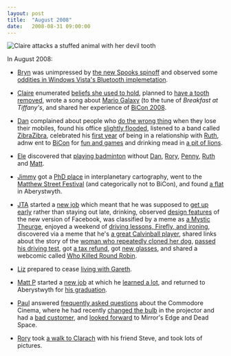 ```yaml
---
layout: post
title:  "August 2008"
date:   2008-08-31 09:00:00
---
```


![Claire attacks a stuffed animal with her devil tooth](http://nowebsite.co.uk/pics/metooth.jpg)

In August 2008:

* [Bryn][bryn] was unimpressed by [the new Spooks spinoff](http://randomlyevil.org.uk/2008/08/11/spooks-spinoff/) and observed some [oddities in Windows Vista's Bluetooth implemetation](http://randomlyevil.org.uk/2008/08/29/bluetooth-oddities/).

* [Claire][claire] enumerated [beliefs she used to hold](http://nowebsite.co.uk/blog/2008/08/how-the-world-used-to-work/), planned to [have a tooth removed](http://nowebsite.co.uk/blog/2008/08/oral-exorcism/), wrote a song about [Mario Galaxy](http://nowebsite.co.uk/blog/2008/08/mario-galaxy/) (to the tune of *Breakfast at Tiffany's*, and shared her experience of [BiCon 2008](http://nowebsite.co.uk/blog/2008/08/the-one-with-the-lions/).

* [Dan][dan] complained about people who [do the wrong thing](http://www.scatmania.org/2008/08/06/what-not-to-do-when-you-lose-your-mobile/) when they lose their mobiles, found his office [slightly flooded](http://www.scatmania.org/2008/08/12/swimming-to-work/), listened to a band called [ZibraZibra](http://www.scatmania.org/2008/08/16/zibrazibra/), celebrated his [first year](http://www.scatmania.org/2008/08/26/year-one/) of being in a relationship with [Ruth][ruth], adnw ent to [BiCon](http://www.scatmania.org/2008/08/28/off-to-bicon-2008/) for [fun and games](http://www.scatmania.org/2008/08/30/bicon-fun-and-games/) and drinking mead in [a pit of lions](http://www.scatmania.org/2008/08/31/back-from-bicon/).

* [Ele][ele] discovered that [playing badminton](http://ele-is-crazy.livejournal.com/6734.html) without [Dan][dan], [Rory][rory], [Penny][penny], [Ruth][ruth] and [Matt][matt-p].

* [Jimmy][jimmy] got a [PhD place](http://vikingjim.livejournal.com/32763.html) in interplanetary cartography, went to the [Matthew Street Festival](http://vikingjim.livejournal.com/32923.html) (and categorically not to BiCon), and found [a flat](http://vikingjim.livejournal.com/33077.html) in Aberystwyth.

* [JTA][jta] started a [new job](http://blog.electricquaker.co.uk/2008/08/01/fng/) which meant that he was supposed to [get up early](http://blog.electricquaker.co.uk/2008/08/07/im-getting-up-again-in-the-morning/) rather than staying out late, drinking, observed [design features](http://blog.electricquaker.co.uk/2008/08/07/it-corners-like-its-on-rails/) of the new version of Facebook, was classified by a meme as [a Mystic Theurge](http://blog.electricquaker.co.uk/2008/08/09/there-we-go-then-the-hair-proves-it/), enjoyed a weekend of [driving lessons, Firefly, and ironing](http://blog.electricquaker.co.uk/2008/08/10/another-weekend-gone/), discovered via a meme that he's [a great Calvinball player](http://blog.electricquaker.co.uk/2008/08/10/mansbridge-i-await-challenging/), shared links about the story of the [woman who repeatedly cloned her dog](http://blog.electricquaker.co.uk/2008/08/11/hyper-linkage/), [passed his driving test](http://blog.electricquaker.co.uk/2008/08/13/some-kind-of-harmony/), got [a tax refund](http://blog.electricquaker.co.uk/2008/08/13/i-cannot-believe-my-eyes/), got [new glasses](http://blog.electricquaker.co.uk/2008/08/16/pretty-much-spot-on/), and shared a webcomic called [Who Killed Round Robin](http://blog.electricquaker.co.uk/2008/08/22/wow-this-is-just-frying-my-brain/).

* [Liz][liz] prepared to cease [living with Gareth](http://norasdollhouse.livejournal.com/103771.html).

* [Matt P][matt-p] started a [new job](http://myzelik.livejournal.com/38944.html) at which he [learned a lot](http://myzelik.livejournal.com/39229.html), and returned to Aberystwyth for [his graduation](http://myzelik.livejournal.com/38846.html).

* [Paul][paul] answered [frequently asked questions](http://blog.pacifist.co.uk/2008/08/08/answers/) about the Commodore Cinema, where he had recently [changed the bulb](http://blog.pacifist.co.uk/2008/08/13/changing-the-light-bulb/) in the projector and had a [bad customer](http://blog.pacifist.co.uk/2008/08/13/speaking-of-light/), and [looked forward](http://blog.pacifist.co.uk/2008/08/20/upcoming-games/) to Mirror's Edge and Dead Space.

* [Rory][rory] took [a walk to Clarach](http://razinaber.livejournal.com/103913.html) with his friend Steve, and took lots of pictures.


[adam-g]:  http://strokeyadam.livejournal.com/
[adam-w]:  http://www.ad-space.org.uk/
[andy-k]:  http://theguidemark3.livejournal.com/
[andy-r]:  http://selfdoubtgun.wordpress.com/
[beth]:    http://littlegreenbeth.livejournal.com/
[bryn]:    http://randomlyevil.org.uk/
[claire]:  http://nowebsite.co.uk/blog/
[dan]:     http://www.scatmania.org/
[ele]:     http://ele-is-crazy.livejournal.com/
[fiona]:   http://fionafish.wordpress.com/
[hayley]:  http://leelee1983.livejournal.com/
[jen]:     http://scleip.livejournal.com/
[jimmy]:   http://vikingjim.livejournal.com/
[jta]:     http://blog.electricquaker.co.uk/
[kit]:     http://reaperkit.wordpress.com/
[liz]:     http://norasdollhouse.livejournal.com/
[malbo21]: http://malbo21.wordpress.com/
[matt-p]:  http://myzelik.livejournal.com/
[matt-r]:  http://matt-inthe-hat.livejournal.com/
[paul]:    http://blog.pacifist.co.uk/
[penny]:   http://thepennyfaerie.livejournal.com/
[pete]:    http://loonybin345.livejournal.com/
[rory]:    http://razinaber.livejournal.com/
[ruth]:    http://fleeblewidget.co.uk/
[sarah]:   http://starlight-sarah.livejournal.com/
[sian]:    http://elgingerbread.wordpress.com/
